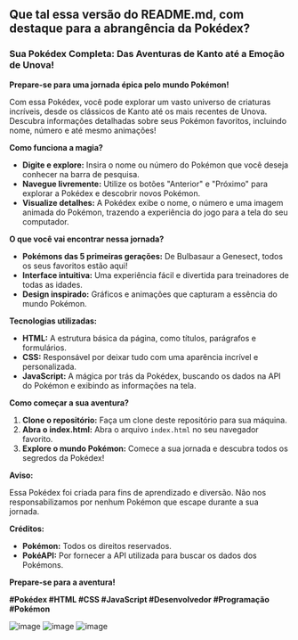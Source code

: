 ## **Que tal essa versão do README.md, com destaque para a abrangência da Pokédex?**

### **Sua Pokédex Completa: Das Aventuras de Kanto até a Emoção de Unova!**

**Prepare-se para uma jornada épica pelo mundo Pokémon!**

Com essa Pokédex, você pode explorar um vasto universo de criaturas incríveis, desde os clássicos de Kanto até os mais recentes de Unova. Descubra informações detalhadas sobre seus Pokémon favoritos, incluindo nome, número e até mesmo animações!

**Como funciona a magia?**

* **Digite e explore:** Insira o nome ou número do Pokémon que você deseja conhecer na barra de pesquisa.
* **Navegue livremente:** Utilize os botões "Anterior" e "Próximo" para explorar a Pokédex e descobrir novos Pokémon.
* **Visualize detalhes:** A Pokédex exibe o nome, o número e uma imagem animada do Pokémon, trazendo a experiência do jogo para a tela do seu computador.

**O que você vai encontrar nessa jornada?**

* **Pokémons das 5 primeiras gerações:** De Bulbasaur a Genesect, todos os seus favoritos estão aqui!
* **Interface intuitiva:** Uma experiência fácil e divertida para treinadores de todas as idades.
* **Design inspirado:** Gráficos e animações que capturam a essência do mundo Pokémon.

**Tecnologias utilizadas:**

* **HTML:** A estrutura básica da página, como títulos, parágrafos e formulários.
* **CSS:** Responsável por deixar tudo com uma aparência incrível e personalizada.
* **JavaScript:** A mágica por trás da Pokédex, buscando os dados na API do Pokémon e exibindo as informações na tela.

**Como começar a sua aventura?**

1. **Clone o repositório:** Faça um clone deste repositório para sua máquina.
2. **Abra o index.html:** Abra o arquivo `index.html` no seu navegador favorito.
3. **Explore o mundo Pokémon:** Comece a sua jornada e descubra todos os segredos da Pokédex!

**Aviso:**

Essa Pokédex foi criada para fins de aprendizado e diversão. Não nos responsabilizamos por nenhum Pokémon que escape durante a sua jornada.

**Créditos:**

* **Pokémon:** Todos os direitos reservados.
* **PokéAPI:** Por fornecer a API utilizada para buscar os dados dos Pokémons.

**Prepare-se para a aventura!**

**#Pokédex #HTML #CSS #JavaScript #Desenvolvedor #Programação #Pokémon**

![image](https://github.com/user-attachments/assets/b4eab8b0-b103-4cca-a28a-5b0a2281e237)
![image](https://github.com/user-attachments/assets/3f2bb074-5ea3-47db-a0c6-ad4540669d80)
![image](https://github.com/user-attachments/assets/5bf08e43-c493-412a-9d98-fd6327488cdc)
